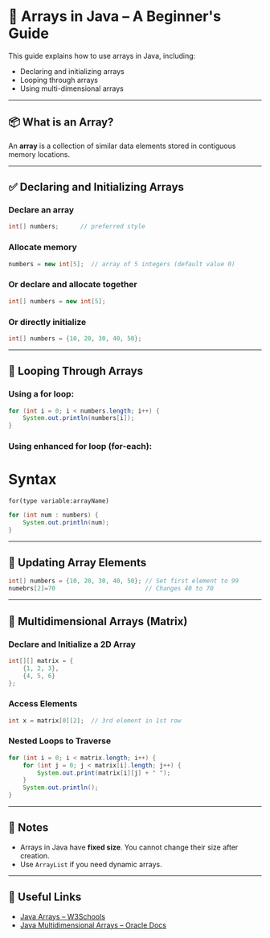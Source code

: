 # 🔢 Arrays in Java – A Beginner's Guide

This guide explains how to use arrays in Java, including:
- Declaring and initializing arrays
- Looping through arrays
- Using multi-dimensional arrays

---

## 📦 What is an Array?

An **array** is a collection of similar data elements stored in contiguous memory locations.

---

## ✅ Declaring and Initializing Arrays

### Declare an array
```java
int[] numbers;      // preferred style
```

### Allocate memory
```java
numbers = new int[5];  // array of 5 integers (default value 0)
```

### Or declare and allocate together
```java
int[] numbers = new int[5];
```

### Or directly initialize
```java
int[] numbers = {10, 20, 30, 40, 50};
```

---

## 🔁 Looping Through Arrays

### Using a for loop:
```java
for (int i = 0; i < numbers.length; i++) {
    System.out.println(numbers[i]);
}
```

### Using enhanced for loop (for-each):
# Syntax
`for(type variable:arrayName)`
```java
for (int num : numbers) {
    System.out.println(num);
}
```

---

## 🔄 Updating Array Elements

```java
int[] numbers = {10, 20, 30, 40, 50}; // Set first element to 99
numebrs[2]=70                         // Changes 40 to 70
```

---


## 🧱 Multidimensional Arrays (Matrix)

### Declare and Initialize a 2D Array
```java
int[][] matrix = {
    {1, 2, 3},
    {4, 5, 6}
};
```

### Access Elements
```java
int x = matrix[0][2];  // 3rd element in 1st row
```

### Nested Loops to Traverse
```java
for (int i = 0; i < matrix.length; i++) {
    for (int j = 0; j < matrix[i].length; j++) {
        System.out.print(matrix[i][j] + " ");
    }
    System.out.println();
}
```

---

## 🧠 Notes
- Arrays in Java have **fixed size**. You cannot change their size after creation.
- Use `ArrayList` if you need dynamic arrays.

---

## 📘 Useful Links
- [Java Arrays – W3Schools](https://www.w3schools.com/java/java_arrays.asp)
- [Java Multidimensional Arrays – Oracle Docs](https://docs.oracle.com/javase/tutorial/java/nutsandbolts/arrays.html)
